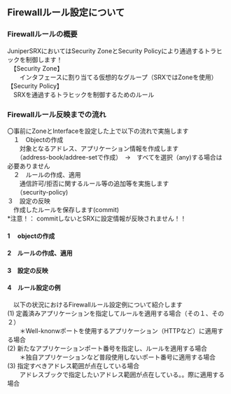 
## Firewallルール設定について
### Firewallルールの概要
JuniperSRXにおいてはSecurity ZoneとSecurity Policyにより通過するトラヒックを制御します！<br> 
　【Security Zone】<br>
　　インタフェースに割り当てる仮想的なグループ（SRXではZoneを使用）<br> 
  【Security Policy】<br>
  　SRXを通過するトラヒックを制御するためのルール<br> 
### Firewallルール反映までの流れ
〇事前にZoneとInterfaceを設定した上で以下の流れで実施します<br> 
　１　Objectの作成<br> 
 　　対象となるアドレス、アプリケーション情報を作成します<br> 
   　　（address-book/addree-setで作成）　→　すべてを選択（any)する場合は必要ありません<br> 
　２　ルールの作成、適用<br> 
 　　通信許可/拒否に関するルール等の追加等を実施します<br> 
   　　（security-policy)<br> 
  ３　設定の反映<br>
  　作成したルールを保存します(commit)<br>
    *注意！： commitしないとSRXに設定情報が反映されません！！<br>
#### 1 　objectの作成
#### 2　ルールの作成、適用
#### 3　設定の反映
#### 4　ルール設定の例
　以下の状況におけるFirewallルール設定例について紹介します<br>
(1) 定義済みアプリケーションを指定してルールを適用する場合（その１、その２）<br>
　　＊Well-knonwポートを使用するアプリケーション（HTTPなど）に適用する場合<br>
(2) 新たなアプリケーションポート番号を指定し、ルールを適用する場合<br>
　　＊独自アプリケーションなど普段使用しないポート番号に適用する場合<br>
(3) 指定すべきアドレス範囲が点在している場合<br>
　　アドレスブックで指定したいアドレス範囲が点在している。。際に適用する場合<br>
